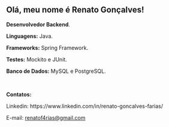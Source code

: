## Olá, meu nome é Renato Gonçalves!
<p align="left"> 

 <strong>Desenvolvedor Backend</strong>.
</p>

<p align="left">
 <strong> Linguagens:</strong> Java.
</p>
<p align="left">
 <strong> Frameworks:</strong> Spring Framework.
</p>
<p align="left">
 <strong> Testes:</strong> Mockito e JUnit.
</p>
<p align="left">
 <strong> Banco de Dados:</strong> MySQL e PostgreSQL.
</p>


<br>

<p align="left">
<strong>Contatos:</strong>
</p>

<p align="left">
Linkedin: https://www.linkedin.com/in/renato-goncalves-farias/

E-mail: renatof4rias@gmail.com
</p>
